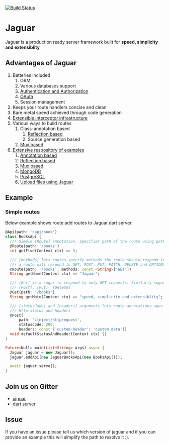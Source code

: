 [![Build Status](https://travis-ci.org/Jaguar-dart/jaguar.svg?branch=master)](https://travis-ci.org/Jaguar-dart/jaguar)

# Jaguar

Jaguar is a production ready server framework built for **speed, simplicity and extensiblity**

## Advantages of Jaguar

1. Batteries included
    1. ORM
    2. Various databases support
    3. [Authentication and Authorization](https://github.com/Jaguar-dart/jaguar_auth)
    4. [OAuth](https://github.com/Jaguar-dart/jaguar_oauth)
    5. Session management
2. Keeps your route handlers concise and clean
3. Bare metal speed achieved through code generation
4. [Extensible interceptor infrastructure](https://github.com/Jaguar-dart/jaguar/wiki/Interceptor)
5. Various ways to build routes
    1. Class-annotation based
        1. [Reflection based](https://github.com/Jaguar-dart/jaguar_reflect)
        2. Source generation based
    2. [Mux based](https://github.com/Jaguar-dart/jaguar_mux)
6. [Extensive respository of examples](https://github.com/Jaguar-examples)
    1. [Annotation based](https://github.com/jaguar-examples/boilerplate)
    2. [Reflection based](https://github.com/jaguar-examples/boilerplate_reflect)
    3. [Mux based](https://github.com/jaguar-examples/boilerplate_mux)
    4. [MongoDB](https://github.com/jaguar-examples/boilerplate_mongo)
    5. [PostgreSQL](https://github.com/jaguar-examples/boilerplate_postgresql)
    6. [Upload files using Jaguar](https://github.com/jaguar-examples/upload_file)

## Example

### Simple routes

Below example shows route add routes to Jaguar.dart server.

```dart
@Api(path: '/api/book')
class BooksApi {
  /// Simple [Route] annotation. Specifies path of the route using path argument.
  @Route(path: '/books')
  int getFive(Context ctx) => 5;

  /// [methods] lets routes specify methods the route should respond to. By default,
  /// a route will respond to GET, POST, PUT, PATCH, DELETE and OPTIONS methods.
  @Route(path: '/books', methods: const <String>['GET'])
  String getName(Context ctx) => "Jaguar";

  /// [Get] is a sugar to respond to only GET requests. Similarly sugars exist for
  /// [Post], [Put], [Delete]
  @Get(path: '/books')
  String getMoto(Context ctx) => "speed, simplicity and extensiblity";

  /// [statusCode] and [headers] arguments lets route annotations specify default
  /// Http status and headers
  @Post(
      path: '/inject/httprequest',
      statusCode: 200,
      headers: const {'custom-header': 'custom data'})
  void defaultStatusAndHeader(Context ctx) {}
}

Future<Null> main(List<String> args) async {
  Jaguar jaguar = new Jaguar();
  jaguar.addApi(new JaguarBooksApi(new BooksApi()));

  await jaguar.serve();
}
```

## Join us on Gitter

- [jaguar](https://gitter.im/jaguar_dart/jaguar)
- [dart server](https://gitter.im/dart-lang/server)

## Issue

If you have an issue please tell us which version of jaguar and if you can provide
an example this will simplify the path to resolve it :).
